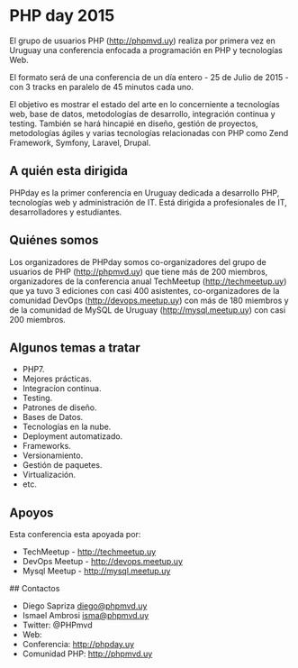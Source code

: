 # PHP day 2015

El grupo de usuarios PHP (http://phpmvd.uy) realiza por primera vez en Uruguay una conferencia enfocada a programación en PHP y tecnologías Web. 

El formato será de una conferencia de un día entero - 25 de Julio de 2015 - con 3 tracks en paralelo de 45 minutos cada uno.

El objetivo es mostrar el estado del arte en lo concerniente a tecnologías web, base de datos, metodologías de desarrollo, integración continua y testing. También se hará hincapié en diseño, gestión de proyectos, metodologías ágiles y varias tecnologías relacionadas con PHP como Zend Framework, Symfony, Laravel, Drupal.

## A quién esta dirigida

PHPday es la primer conferencia en Uruguay dedicada a desarrollo PHP, tecnologías web y administración de IT. Está dirigida a profesionales de IT, desarrolladores y estudiantes.

## Quiénes somos

Los organizadores de PHPday somos co-organizadores del grupo de usuarios de PHP (http://phpmvd.uy) que tiene más de 200 miembros, organizadores de la conferencia anual TechMeetup (http://techmeetup.uy) que ya tuvo 3 ediciones con casi 400 asistentes, co-organizadores de la comunidad DevOps (http://devops.meetup.uy) con más de 180 miembros y de la comunidad de MySQL de Uruguay (http://mysql.meetup.uy) con casi 200 miembros.

## Algunos temas a tratar

 - PHP7.
 - Mejores prácticas.
 - Integracíon continua.
 - Testing.
 - Patrones de diseño.
 - Bases de Datos.
 - Tecnologías en la nube.
 - Deployment automatizado.
 - Frameworks.
 - Versionamiento.
 - Gestión de paquetes.
 - Virtualización.
 - etc.

## Apoyos

Esta conferencia esta apoyada por:

 - TechMeetup - http://techmeetup.uy
 - DevOps Meetup - http://devops.meetup.uy
 - Mysql Meetup - http://mysql.meetup.uy

## Contactos

 - Diego Sapriza <diego@phpmvd.uy>
 - Ismael Ambrosi <isma@phpmvd.uy>
 - Twitter: @PHPmvd
 - Web: 
  - Conferencia: http://phpday.uy 
  - Comunidad PHP: http://phpmvd.uy
